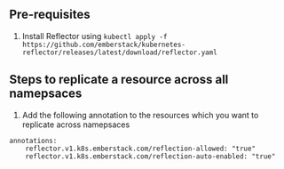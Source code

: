 ## Pre-requisites

1. Install Reflector using `kubectl apply -f https://github.com/emberstack/kubernetes-reflector/releases/latest/download/reflector.yaml`

## Steps to replicate a resource across all namepsaces

1. Add the following annotation to the resources which you want to replicate across namepsaces

```
annotations:
    reflector.v1.k8s.emberstack.com/reflection-allowed: "true"
    reflector.v1.k8s.emberstack.com/reflection-auto-enabled: "true"
```